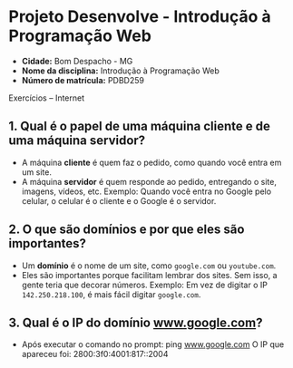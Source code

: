 # Projeto Desenvolve - Introdução à Programação Web

- **Cidade:** Bom Despacho - MG
- **Nome da disciplina:** Introdução à Programação Web
- **Número de matrícula:** PDBD259

Exercícios – Internet 

## 1. Qual é o papel de uma máquina cliente e de uma máquina servidor?
- A máquina **cliente** é quem faz o pedido, como quando você entra em um site.
- A máquina **servidor** é quem responde ao pedido, entregando o site, imagens, vídeos, etc.
Exemplo: Quando você entra no Google pelo celular, o celular é o cliente e o Google é o servidor.


## 2. O que são domínios e por que eles são importantes?
- Um **domínio** é o nome de um site, como `google.com` ou `youtube.com`.
- Eles são importantes porque facilitam lembrar dos sites. Sem isso, a gente teria que decorar números.
Exemplo: Em vez de digitar o IP `142.250.218.100`, é mais fácil digitar `google.com`.


## 3. Qual é o IP do domínio www.google.com?
- Após executar o comando no prompt:
ping www.google.com
O IP que apareceu foi:
2800:3f0:4001:817::2004
